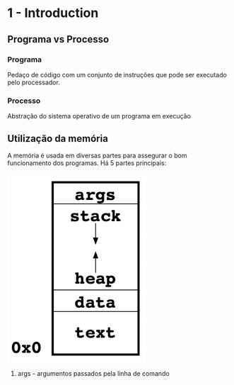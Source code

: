 # 1 - Introduction

## Programa vs Processo

### Programa

Pedaço de código com um conjunto de instruções que pode ser executado pelo processador.

### Processo

Abstração do sistema operativo de um programa em execução

## Utilização da memória

A memória é usada em diversas partes para assegurar o bom funcionamento dos programas. Há 5 partes principais:

<img    center
        src = "..//Images//MemoryParts.png"
        alt = "memory parts"
        title = "memory parts"
/>

1. args - argumentos passados pela linha de comando